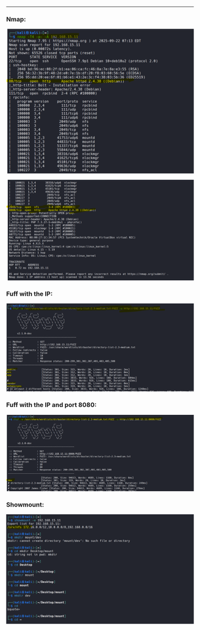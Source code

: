 ___

### Nmap:

![](Courses/Exploited%20machines/Dev/assests/Screenshot%202025-09-22%20174838.png)

![](Courses/Exploited%20machines/Dev/assests/Screenshot%202025-09-22%20174907.png)

### Fuff with the IP:

![](Courses/Exploited%20machines/Dev/assests/Screenshot%202025-09-22%20174954.png)

### Fuff with the IP and port 8080:

![](Courses/Exploited%20machines/Dev/assests/Screenshot%202025-09-22%20175036.png)

### Showmount:

![](Courses/Exploited%20machines/Dev/assests/Screenshot%202025-09-22%20175130.png)

